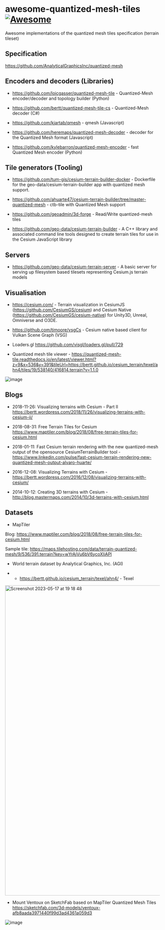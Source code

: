 # awesome-quantized-mesh-tiles [![Awesome](https://cdn.rawgit.com/sindresorhus/awesome/d7305f38d29fed78fa85652e3a63e154dd8e8829/media/badge.svg)](https://github.com/sindresorhus/awesome)
Awesome implementations of the quantized mesh tiles specification (terrain tileset)

## Specification

https://github.com/AnalyticalGraphicsInc/quantized-mesh

## Encoders and decoders (Libraries)

- https://github.com/loicgasser/quantized-mesh-tile - Quantized-Mesh encoder/decoder and topology builder (Python)

- https://github.com/bertt/quantized-mesh-tile-cs - Quantized-Mesh decoder (C#)

- https://github.com/kjartab/qmesh - qmesh (Javascript)

- https://github.com/heremaps/quantized-mesh-decoder - decoder for the Quantized Mesh format (Javascript)

- https://github.com/kylebarron/quantized-mesh-encoder - fast Quantized Mesh encoder (Python)

## Tile generators (Tooling)

- https://github.com/tum-gis/cesium-terrain-builder-docker - Dockerfile for the geo-data/cesium-terrain-builder app with quantized mesh support.

- https://github.com/ahuarte47/cesium-terrain-builder/tree/master-quantized-mesh - ctb-tile with Quantized Mesh support

- https://github.com/geoadmin/3d-forge - Read/Write quantized-mesh tiles

- https://github.com/geo-data/cesium-terrain-builder - A C++ library and associated command line tools designed to create terrain tiles for use in the Cesium JavaScript library

## Servers

- https://github.com/geo-data/cesium-terrain-server - A basic server for serving up filesystem based tilesets representing Cesium.js terrain models

## Visualisation

- https://cesium.com/ - Terrain visualization in CesiumJS (https://github.com/CesiumGS/cesium) and Cesium Native (https://github.com/CesiumGS/cesium-native) for Unity3D, Unreal, Omniverse and O3DE.

- https://github.com/timoore/vsgCs - Cesium native based client for Vulkan Scene Graph (VSG)

- Loaders.gl https://github.com/visgl/loaders.gl/pull/729 

- Quantized mesh tile viewer - https://quantized-mesh-tile.readthedocs.io/en/latest/viewer.html?z=9&x=536&y=391&tileUrl=https://bertt.github.io/cesium_terrain/texel/ahn4/tiles/19/538140/416814.terrain?v=1.1.0

![image](https://github.com/bertt/awesome-quantized-mesh-tiles/assets/538812/725d9abf-cc55-4e97-9379-0f95d76a0883)

## Blogs

- 2018-11-26: Visualizing terrains with Cesium - Part II  https://bertt.wordpress.com/2018/11/26/visualizing-terrains-with-cesium-ii/

- 2018-08-31: Free Terrain Tiles for Cesium https://www.maptiler.com/blog/2018/08/free-terrain-tiles-for-cesium.html

- 2018-01-11: Fast Cesium terrain rendering with the new quantized-mesh output of the opensource CesiumTerrainBuilder tool - https://www.linkedin.com/pulse/fast-cesium-terrain-rendering-new-quantized-mesh-output-alvaro-huarte/

- 2016-12-08: Visualizing Terrains with Cesium - https://bertt.wordpress.com/2016/12/08/visualizing-terrains-with-cesium/

- 2014-10-12: Creating 3D terrains with Cesium - http://blog.mastermaps.com/2014/10/3d-terrains-with-cesium.html

## Datasets

- MapTiler

Blog: https://www.maptiler.com/blog/2018/08/free-terrain-tiles-for-cesium.html

Sample tile: https://maps.tilehosting.com/data/terrain-quantized-mesh/9/536/391.terrain?key=wYrAjVu6bV6ycoXliAPl

- World terrain dataset by Analytical Graphics, Inc. (AGI)

- - https://bertt.github.io/cesium_terrain/texel/ahn4/ - Texel

<img width="1008" alt="Screenshot 2023-05-17 at 19 18 48" src="https://github.com/bertt/awesome-quantized-mesh-tiles/assets/538812/e5b18361-7618-4699-b183-a58adfcbaad1">

- Mount Ventoux on SketchFab based on MapTiler Quantized Mesh Tiles https://sketchfab.com/3d-models/ventoux-afb8aada3971440f99d3ad4361a059d3

![image](https://github.com/bertt/awesome-quantized-mesh-tiles/assets/538812/f4d81730-fa94-42cb-8681-2de688b973c6)




